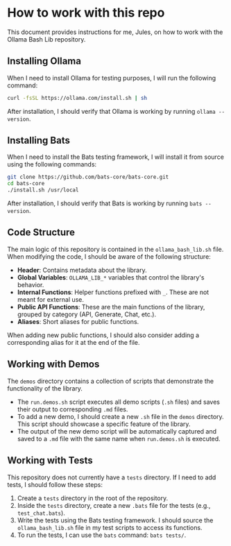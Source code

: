 # How to work with this repo

This document provides instructions for me, Jules, on how to work with the Ollama Bash Lib repository.

## Installing Ollama

When I need to install Ollama for testing purposes, I will run the following command:

```bash
curl -fsSL https://ollama.com/install.sh | sh
```

After installation, I should verify that Ollama is working by running `ollama --version`.

## Installing Bats

When I need to install the Bats testing framework, I will install it from source using the following commands:

```bash
git clone https://github.com/bats-core/bats-core.git
cd bats-core
./install.sh /usr/local
```

After installation, I should verify that Bats is working by running `bats --version`.

## Code Structure

The main logic of this repository is contained in the `ollama_bash_lib.sh` file. When modifying the code, I should be aware of the following structure:

*   **Header**: Contains metadata about the library.
*   **Global Variables**: `OLLAMA_LIB_*` variables that control the library's behavior.
*   **Internal Functions**: Helper functions prefixed with `_`. These are not meant for external use.
*   **Public API Functions**: These are the main functions of the library, grouped by category (API, Generate, Chat, etc.).
*   **Aliases**: Short aliases for public functions.

When adding new public functions, I should also consider adding a corresponding alias for it at the end of the file.

## Working with Demos

The `demos` directory contains a collection of scripts that demonstrate the functionality of the library.

*   The `run.demos.sh` script executes all demo scripts (`.sh` files) and saves their output to corresponding `.md` files.
*   To add a new demo, I should create a new `.sh` file in the `demos` directory. This script should showcase a specific feature of the library.
*   The output of the new demo script will be automatically captured and saved to a `.md` file with the same name when `run.demos.sh` is executed.

## Working with Tests

This repository does not currently have a `tests` directory. If I need to add tests, I should follow these steps:

1.  Create a `tests` directory in the root of the repository.
2.  Inside the `tests` directory, create a new `.bats` file for the tests (e.g., `test_chat.bats`).
3.  Write the tests using the Bats testing framework. I should source the `ollama_bash_lib.sh` file in my test scripts to access its functions.
4.  To run the tests, I can use the `bats` command: `bats tests/`.
